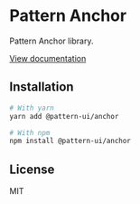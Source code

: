 # Pattern Anchor

Pattern Anchor library.

[View documentation](https://pattern.icu/)

## Installation

```sh
# With yarn
yarn add @pattern-ui/anchor

# With npm
npm install @pattern-ui/anchor
```

## License

MIT
